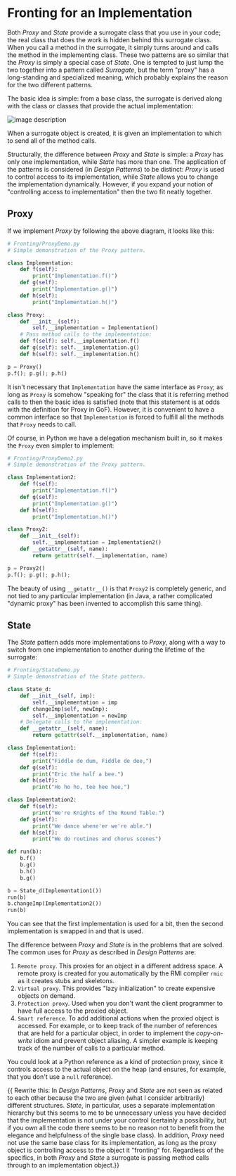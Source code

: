 Fronting for an Implementation
==============================

Both *Proxy* and *State* provide a surrogate class that you use in your
code; the real class that does the work is hidden behind this surrogate
class. When you call a method in the surrogate, it simply turns around
and calls the method in the implementing class. These two patterns are
so similar that the *Proxy* is simply a special case of *State*. One is
tempted to just lump the two together into a pattern called *Surrogate*,
but the term "proxy" has a long-standing and specialized meaning, which
probably explains the reason for the two different patterns.

The basic idea is simple: from a base class, the surrogate is derived
along with the class or classes that provide the actual implementation:

![image description](_images/surrogate)

When a surrogate object is created, it is given an implementation to
which to send all of the method calls.

Structurally, the difference between *Proxy* and *State* is simple: a
*Proxy* has only one implementation, while *State* has more than one.
The application of the patterns is considered (in *Design Patterns*) to
be distinct: *Proxy* is used to control access to its implementation,
while *State* allows you to change the implementation dynamically.
However, if you expand your notion of "controlling access to
implementation" then the two fit neatly together.

Proxy
-----

If we implement *Proxy* by following the above diagram, it looks like
this:

```python
# Fronting/ProxyDemo.py
# Simple demonstration of the Proxy pattern.

class Implementation:
    def f(self):
        print("Implementation.f()")
    def g(self):
        print("Implementation.g()")
    def h(self):
        print("Implementation.h()")

class Proxy:
    def __init__(self):
        self.__implementation = Implementation()
    # Pass method calls to the implementation:
    def f(self): self.__implementation.f()
    def g(self): self.__implementation.g()
    def h(self): self.__implementation.h()

p = Proxy()
p.f(); p.g(); p.h()
```

It isn't necessary that `Implementation` have the same interface as
`Proxy`; as long as `Proxy` is somehow "speaking for" the class that
it is referring method calls to then the basic idea is satisfied (note
that this statement is at odds with the definition for Proxy in GoF).
However, it is convenient to have a common interface so that
`Implementation` is forced to fulfill all the methods that `Proxy`
needs to call.

Of course, in Python we have a delegation mechanism built in, so it
makes the `Proxy` even simpler to implement:

```python
# Fronting/ProxyDemo2.py
# Simple demonstration of the Proxy pattern.

class Implementation2:
    def f(self):
        print("Implementation.f()")
    def g(self):
        print("Implementation.g()")
    def h(self):
        print("Implementation.h()")

class Proxy2:
    def __init__(self):
        self.__implementation = Implementation2()
    def __getattr__(self, name):
        return getattr(self.__implementation, name)

p = Proxy2()
p.f(); p.g(); p.h();
```

The beauty of using `__getattr__()` is that `Proxy2` is
completely generic, and not tied to any particular implementation (in
Java, a rather complicated "dynamic proxy" has been invented to
accomplish this same thing).

State
-----

The *State* pattern adds more implementations to *Proxy*, along with a
way to switch from one implementation to another during the lifetime of
the surrogate:

```python
# Fronting/StateDemo.py
# Simple demonstration of the State pattern.

class State_d:
    def __init__(self, imp):
        self.__implementation = imp
    def changeImp(self, newImp):
        self.__implementation = newImp
    # Delegate calls to the implementation:
    def __getattr__(self, name):
        return getattr(self.__implementation, name)

class Implementation1:
    def f(self):
        print("Fiddle de dum, Fiddle de dee,")
    def g(self):
        print("Eric the half a bee.")
    def h(self):
        print("Ho ho ho, tee hee hee,")

class Implementation2:
    def f(self):
        print("We're Knights of the Round Table.")
    def g(self):
        print("We dance whene'er we're able.")
    def h(self):
        print("We do routines and chorus scenes")

def run(b):
    b.f()
    b.g()
    b.h()
    b.g()

b = State_d(Implementation1())
run(b)
b.changeImp(Implementation2())
run(b)
```

You can see that the first implementation is used for a bit, then the
second implementation is swapped in and that is used.

The difference between *Proxy* and *State* is in the problems that are
solved. The common uses for *Proxy* as described in *Design Patterns*
are:

1.  `Remote proxy`. This proxies for an object in a different address
    space. A remote proxy is created for you automatically by the RMI
    compiler `rmic` as it creates stubs and skeletons.
2.  `Virtual proxy`. This provides "lazy initialization" to create
    expensive objects on demand.
3.  `Protection proxy`. Used when you don't want the client programmer
    to have full access to the proxied object.
4.  `Smart reference`. To add additional actions when the proxied
    object is accessed. For example, or to keep track of the number of
    references that are held for a particular object, in order to
    implement the *copy-on-write* idiom and prevent object aliasing. A
    simpler example is keeping track of the number of calls to a
    particular method.

You could look at a Python reference as a kind of protection proxy,
since it controls access to the actual object on the heap (and ensures,
for example, that you don't use a `null` reference).

{{ Rewrite this: In *Design Patterns*, *Proxy* and *State* are not
seen as related to each other because the two are given (what I consider
arbitrarily) different structures. *State*, in particular, uses a
separate implementation hierarchy but this seems to me to be unnecessary
unless you have decided that the implementation is not under your
control (certainly a possibility, but if you own all the code there
seems to be no reason not to benefit from the elegance and helpfulness
of the single base class). In addition, *Proxy* need not use the same
base class for its implementation, as long as the proxy object is
controlling access to the object it "fronting" for. Regardless of the
specifics, in both *Proxy* and *State* a surrogate is passing method
calls through to an implementation object.}}
